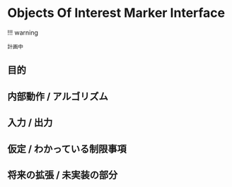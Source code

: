 # Objects Of Interest Marker Interface

!!! warning

    計画中

## 目的

## 内部動作 / アルゴリズム

## 入力 / 出力

## 仮定 / わかっている制限事項

## 将来の拡張 / 未実装の部分

